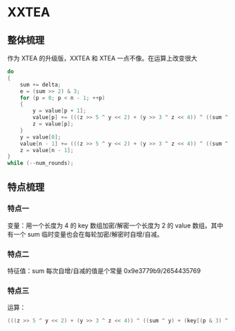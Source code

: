 # XXTEA
## 整体梳理
作为 XTEA 的升级版，XXTEA 和 XTEA 一点不像。在运算上改变很大
```c++
do 
{
    sum += delta;
    e = (sum >> 2) & 3;
    for (p = 0; p < n - 1; ++p)
    {
        y = value[p + 1];
        value[p] += (((z >> 5 ^ y << 2) + (y >> 3 ^ z << 4)) ^ ((sum ^ y) + (key[(p & 3) ^ e] ^ z)));
        z = value[p];
    }
    y = value[0];
    value[n - 1] += (((z >> 5 ^ y << 2) + (y >> 3 ^ z << 4)) ^ ((sum ^ y) + (key[(p & 3) ^ e] ^ z)));
    z = value[n - 1];
}
while (--num_rounds);
```

## 特点梳理
### 特点一
变量：用一个长度为 4 的 key 数组加密/解密一个长度为 2 的 value 数组。其中有一个 sum 临时变量也会在每轮加密/解密时自增/自减。

### 特点二
特征值：sum 每次自增/自减的值是个常量 0x9e3779b9/2654435769

### 特点三
运算：
```c
(((z >> 5 ^ y << 2) + (y >> 3 ^ z << 4)) ^ ((sum ^ y) + (key[(p & 3) ^ e] ^ z)));
```